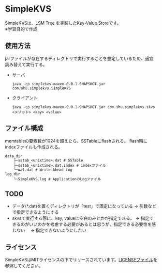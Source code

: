# SimpleKVS

SimpleKVSは、LSM Tree を実装したKey-Value Storeです。  
※学習目的で作成

## 使用方法

jarファイルが存在するディレクトリで実行することを想定しているため、適宜読み替えて実行する。
* サーバ
  ```
  java -cp simplekvs-maven-0.0.1-SNAPSHOT.jar com.shu.simplekvs.SimpleKVS
  ```
* クライアント
  ```
  java -cp simplekvs-maven-0.0.1-SNAPSHOT.jar com.shu.simplekvs.skvs <メソッド> <key> <value>
  ```

## ファイル構成

memtableの要素数が1024を超えたら、SSTableにflashされる。
flash時にindexファイルも作成される。
```
data_dir
    ├─sstab_<unixtime>.dat # SSTable
    ├─sstab_<unixtime>.dat.index # indexファイル
    └─wal.dat # Write-Ahead Log
log_dir
    └─SimpleKVS.log # ApplicationのLogファイル
```

## TODO
* データ(*.dat)を置くディレクトリが「test」で固定になっている
  → 引数などで指定できるようにする
* skvsで実行する際に、key, valueに空白のみとかが指定できる。
  → 指定できるのがいいのかを考慮する必要があるとは思うが、指定できる必要性を感じない
  　→ 指定できないようにしたい

## ライセンス

SimpleKVSはMITライセンスの下でリリースされています。[LICENSEファイル](./LICENSE)を参照してください。
